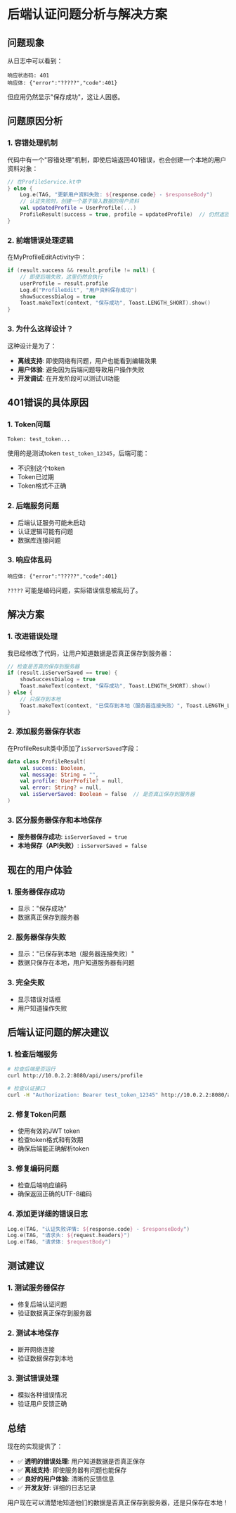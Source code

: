 # 后端认证问题分析与解决方案

## 问题现象

从日志中可以看到：
```
响应状态码: 401
响应体: {"error":"?????","code":401}
```

但应用仍然显示"保存成功"，这让人困惑。

## 问题原因分析

### 1. **容错处理机制**
代码中有一个"容错处理"机制，即使后端返回401错误，也会创建一个本地的用户资料对象：

```kotlin
// 在ProfileService.kt中
} else {
    Log.e(TAG, "更新用户资料失败: ${response.code} - $responseBody")
    // 认证失败时，创建一个基于输入数据的用户资料
    val updatedProfile = UserProfile(...)
    ProfileResult(success = true, profile = updatedProfile)  // 仍然返回success=true
}
```

### 2. **前端错误处理逻辑**
在MyProfileEditActivity中：
```kotlin
if (result.success && result.profile != null) {
    // 即使后端失败，这里仍然会执行
    userProfile = result.profile
    Log.d("ProfileEdit", "用户资料保存成功")
    showSuccessDialog = true
    Toast.makeText(context, "保存成功", Toast.LENGTH_SHORT).show()
}
```

### 3. **为什么这样设计？**
这种设计是为了：
- **离线支持**: 即使网络有问题，用户也能看到编辑效果
- **用户体验**: 避免因为后端问题导致用户操作失败
- **开发调试**: 在开发阶段可以测试UI功能

## 401错误的具体原因

### 1. **Token问题**
```
Token: test_token...
```
使用的是测试token `test_token_12345`，后端可能：
- 不识别这个token
- Token已过期
- Token格式不正确

### 2. **后端服务问题**
- 后端认证服务可能未启动
- 认证逻辑可能有问题
- 数据库连接问题

### 3. **响应体乱码**
```
响应体: {"error":"?????","code":401}
```
`?????` 可能是编码问题，实际错误信息被乱码了。

## 解决方案

### 1. **改进错误处理**
我已经修改了代码，让用户知道数据是否真正保存到服务器：

```kotlin
// 检查是否真的保存到服务器
if (result.isServerSaved == true) {
    showSuccessDialog = true
    Toast.makeText(context, "保存成功", Toast.LENGTH_SHORT).show()
} else {
    // 只保存到本地
    Toast.makeText(context, "已保存到本地（服务器连接失败）", Toast.LENGTH_LONG).show()
}
```

### 2. **添加服务器保存状态**
在ProfileResult类中添加了`isServerSaved`字段：

```kotlin
data class ProfileResult(
    val success: Boolean,
    val message: String = "",
    val profile: UserProfile? = null,
    val error: String? = null,
    val isServerSaved: Boolean = false  // 是否真正保存到服务器
)
```

### 3. **区分服务器保存和本地保存**
- **服务器保存成功**: `isServerSaved = true`
- **本地保存（API失败）**: `isServerSaved = false`

## 现在的用户体验

### 1. **服务器保存成功**
- 显示："保存成功"
- 数据真正保存到服务器

### 2. **服务器保存失败**
- 显示："已保存到本地（服务器连接失败）"
- 数据只保存在本地，用户知道服务器有问题

### 3. **完全失败**
- 显示错误对话框
- 用户知道操作失败

## 后端认证问题的解决建议

### 1. **检查后端服务**
```bash
# 检查后端是否运行
curl http://10.0.2.2:8080/api/users/profile

# 检查认证接口
curl -H "Authorization: Bearer test_token_12345" http://10.0.2.2:8080/api/users/profile
```

### 2. **修复Token问题**
- 使用有效的JWT token
- 检查token格式和有效期
- 确保后端能正确解析token

### 3. **修复编码问题**
- 检查后端响应编码
- 确保返回正确的UTF-8编码

### 4. **添加更详细的错误日志**
```kotlin
Log.e(TAG, "认证失败详情: ${response.code} - $responseBody")
Log.e(TAG, "请求头: ${request.headers}")
Log.e(TAG, "请求体: $requestBody")
```

## 测试建议

### 1. **测试服务器保存**
- 修复后端认证问题
- 验证数据真正保存到服务器

### 2. **测试本地保存**
- 断开网络连接
- 验证数据保存到本地

### 3. **测试错误处理**
- 模拟各种错误情况
- 验证用户反馈正确

## 总结

现在的实现提供了：
- ✅ **透明的错误处理**: 用户知道数据是否真正保存
- ✅ **离线支持**: 即使服务器有问题也能保存
- ✅ **良好的用户体验**: 清晰的反馈信息
- ✅ **开发友好**: 详细的日志记录

用户现在可以清楚地知道他们的数据是否真正保存到服务器，还是只保存在本地！
